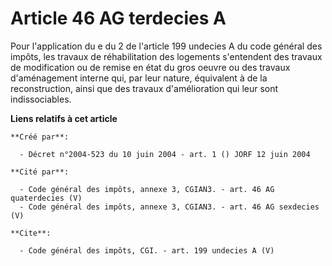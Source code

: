 # Article 46 AG terdecies A

Pour l'application du e du 2 de l'article 199 undecies A du code général des impôts, les travaux de réhabilitation des
logements s'entendent des travaux de modification ou de remise en état du gros oeuvre ou des travaux d'aménagement interne
qui, par leur nature, équivalent à de la reconstruction, ainsi que des travaux d'amélioration qui leur sont indissociables.

**Liens relatifs à cet article**

	**Créé par**:

	  - Décret n°2004-523 du 10 juin 2004 - art. 1 () JORF 12 juin 2004

	**Cité par**:

	  - Code général des impôts, annexe 3, CGIAN3. - art. 46 AG quaterdecies (V)
	  - Code général des impôts, annexe 3, CGIAN3. - art. 46 AG sexdecies (V)

	**Cite**:

	  - Code général des impôts, CGI. - art. 199 undecies A (V)
